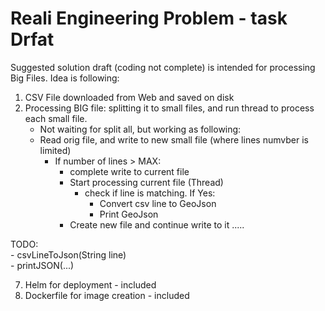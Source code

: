 # Reali Engineering Problem - task Drfat

Suggested solution draft (coding not complete) is intended for processing Big Files.
Idea is following:
1. CSV File downloaded from Web and saved on disk
2. Processing BIG file: splitting it to small files, and run thread to process each small file.  
	* Not waiting for split all, but working as following:
	* Read orig file, and write to new small file (where lines numvber is limited)  
		* If number of lines > MAX:
			* complete write to current file
			* Start processing current file (Thread)
				* check if line is matching. If Yes:
					* Convert csv line to GeoJson
					* Print GeoJson
			* Create new file and continue write to it
			.....

TODO:  
    - csvLineToJson(String line)  
	- printJSON(...)

7. Helm for deployment - included
8. Dockerfile for image creation - included
